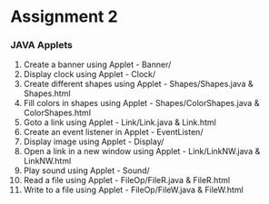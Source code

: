 # Assignment 2
### JAVA Applets

1. Create a banner using Applet - Banner/
2. Display clock using Applet - Clock/
3. Create different shapes using Applet - Shapes/Shapes.java & Shapes.html
4. Fill colors in shapes using Applet - Shapes/ColorShapes.java & ColorShapes.html
5. Goto a link using Applet - Link/Link.java & Link.html
6. Create an event listener in Applet - EventListen/
7. Display image using Applet - Display/
8. Open a link in a new window using Applet - Link/LinkNW.java & LinkNW.html
9. Play sound using Applet - Sound/
10. Read a file using Applet - FileOp/FileR.java & FileR.html
11. Write to a file using Applet - FileOp/FileW.java & FileW.html



